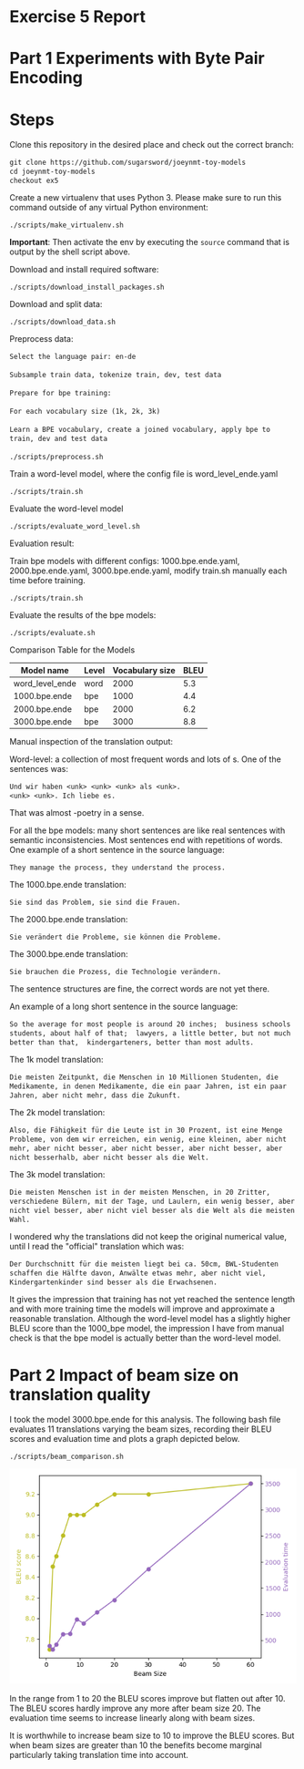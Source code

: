 # Exercise 5 Report

# Part 1 Experiments with Byte Pair Encoding
# Steps

Clone this repository in the desired place and check out the correct branch:

    git clone https://github.com/sugarsword/joeynmt-toy-models
    cd joeynmt-toy-models
    checkout ex5

Create a new virtualenv that uses Python 3. Please make sure to run this command outside of any virtual Python environment:

    ./scripts/make_virtualenv.sh

**Important**: Then activate the env by executing the `source` command that is output by the shell script above.

Download and install required software:

    ./scripts/download_install_packages.sh

Download and split data:

    ./scripts/download_data.sh

Preprocess data:

	Select the language pair: en-de
	
	Subsample train data, tokenize train, dev, test data
	
	Prepare for bpe training:
	
	For each vocabulary size (1k, 2k, 3k)
	
	Learn a BPE vocabulary, create a joined vocabulary, apply bpe to train, dev and test data

    ./scripts/preprocess.sh

Train a word-level model, where the config file is word_level_ende.yaml

    ./scripts/train.sh
	

Evaluate the word-level model

    ./scripts/evaluate_word_level.sh
	
Evaluation result:

Train bpe models with different configs: 1000.bpe.ende.yaml, 2000.bpe.ende.yaml, 3000.bpe.ende.yaml, modify train.sh manually each time before training.

	./scripts/train.sh

Evaluate the results of the bpe models:

    ./scripts/evaluate.sh
	
Comparison Table for the Models

| Model name | Level | Vocabulary size |  BLEU |
|---|---|---|---|
|word_level_ende|word|2000|5.3|
|1000.bpe.ende|bpe|1000|4.4|
|2000.bpe.ende|bpe|2000|6.2|
|3000.bpe.ende|bpe|3000|8.8|

Manual inspection of the translation output:

Word-level: a collection of most frequent words and lots of <unk>s. One of the sentences was: 

	Und wir haben <unk> <unk> <unk> als <unk>.
	<unk> <unk>. Ich liebe es.

That was almost <unk>-poetry in a sense.

For all the bpe models: many short sentences are like real sentences with semantic inconsistencies. Most sentences end with repetitions of words. One example of a short sentence in the source language:

	They manage the process, they understand the process.

The 1000.bpe.ende translation:

	Sie sind das Problem, sie sind die Frauen.

The 2000.bpe.ende translation:
	
	Sie verändert die Probleme, sie können die Probleme.

The 3000.bpe.ende translation:

	Sie brauchen die Prozess, die Technologie verändern.

The sentence structures are fine, the correct words are not yet there.

An example of a long short sentence in the source language:

	So the average for most people is around 20 inches;  business schools students, about half of that;  lawyers, a little better, but not much better than that,  kindergarteners, better than most adults.

The 1k model translation:

	Die meisten Zeitpunkt, die Menschen in 10 Millionen Studenten, die Medikamente, in denen Medikamente, die ein paar Jahren, ist ein paar Jahren, aber nicht mehr, dass die Zukunft.

The 2k model translation:

	Also, die Fähigkeit für die Leute ist in 30 Prozent, ist eine Menge Probleme, von dem wir erreichen, ein wenig, eine kleinen, aber nicht mehr, aber nicht besser, aber nicht besser, aber nicht besser, aber nicht besserhalb, aber nicht besser als die Welt.
	
The 3k model translation: 

	Die meisten Menschen ist in der meisten Menschen, in 20 Zritter, verschiedene Bülern, mit der Tage, und Laulern, ein wenig besser, aber nicht viel besser, aber nicht viel besser als die Welt als die meisten Wahl.


I wondered why the translations did not keep the original numerical value, until I read the "official" translation which was:

	Der Durchschnitt für die meisten liegt bei ca. 50cm, BWL-Studenten schaffen die Hälfte davon, Anwälte etwas mehr, aber nicht viel, Kindergartenkinder sind besser als die Erwachsenen.

It gives the impression that training has not yet reached the sentence length and with more training time the models will improve and approximate a reasonable translation. Although the word-level model has a slightly higher BLEU score than the 1000_bpe model, the impression I have from manual check is that the bpe model is actually better than the word-level model.


# Part 2 Impact of beam size on translation quality

I took the model 3000.bpe.ende for this analysis. The following bash file evaluates 11 translations varying the beam sizes, recording their BLEU scores and evaluation time and plots a graph depicted below. 

    ./scripts/beam_comparison.sh


![beam_chart](https://github.com/sugarsword/joeynmt-toy-models/blob/ex5/beam.png)

In the range from 1 to 20 the BLEU scores improve but flatten out after 10. The BLEU scores hardly improve any more after beam size 20. The evaluation time seems to increase linearly along with beam sizes.

It is worthwhile to increase beam size to 10 to improve the BLEU scores. But when beam sizes are greater than 10 the benefits become marginal particularly taking translation time into account.
